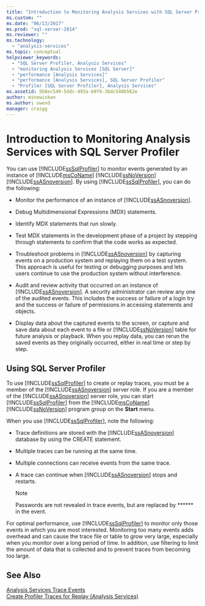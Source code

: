 ```yaml
---
title: "Introduction to Monitoring Analysis Services with SQL Server Profiler | Microsoft Docs"
ms.custom: ""
ms.date: "06/13/2017"
ms.prod: "sql-server-2014"
ms.reviewer: ""
ms.technology: 
  - "analysis-services"
ms.topic: conceptual
helpviewer_keywords: 
  - "SQL Server Profiler, Analysis Services"
  - "monitoring Analysis Services [SQL Server]"
  - "performance [Analysis Services]"
  - "performance [Analysis Services], SQL Server Profiler"
  - "Profiler [SQL Server Profiler], Analysis Services"
ms.assetid: 568ec549-5ddc-493a-b9f8-3bdc548b562e
author: minewiskan
ms.author: owend
manager: craigg
---
```

# Introduction to Monitoring Analysis Services with SQL Server Profiler
  You can use [!INCLUDE[ssSqlProfiler](../../includes/sssqlprofiler-md.md)] to monitor events generated by an instance of [!INCLUDE[msCoName](../../includes/msconame-md.md)] [!INCLUDE[ssNoVersion](../../includes/ssnoversion-md.md)] [!INCLUDE[ssASnoversion](../../includes/ssasnoversion-md.md)]. By using [!INCLUDE[ssSqlProfiler](../../includes/sssqlprofiler-md.md)], you can do the following:  
  
-   Monitor the performance of an instance of [!INCLUDE[ssASnoversion](../../includes/ssasnoversion-md.md)].  
  
-   Debug Multidimensional Expressions (MDX) statements.  
  
-   Identify MDX statements that run slowly.  
  
-   Test MDX statements in the development phase of a project by stepping through statements to confirm that the code works as expected.  
  
-   Troubleshoot problems in [!INCLUDE[ssASnoversion](../../includes/ssasnoversion-md.md)] by capturing events on a production system and replaying them on a test system. This approach is useful for testing or debugging purposes and lets users continue to use the production system without interference.  
  
-   Audit and review activity that occurred on an instance of [!INCLUDE[ssASnoversion](../../includes/ssasnoversion-md.md)]. A security administrator can review any one of the audited events. This includes the success or failure of a login try and the success or failure of permissions in accessing statements and objects.  
  
-   Display data about the captured events to the screen, or capture and save data about each event to a file or [!INCLUDE[ssNoVersion](../../includes/ssnoversion-md.md)] table for future analysis or playback. When you replay data, you can rerun the saved events as they originally occurred, either in real time or step by step.  
  
## Using SQL Server Profiler  
 To use [!INCLUDE[ssSqlProfiler](../../includes/sssqlprofiler-md.md)] to create or replay traces, you must be a member of the [!INCLUDE[ssASnoversion](../../includes/ssasnoversion-md.md)] server role. If you are a member of the [!INCLUDE[ssASnoversion](../../includes/ssasnoversion-md.md)] server role, you can start [!INCLUDE[ssSqlProfiler](../../includes/sssqlprofiler-md.md)] from the [!INCLUDE[msCoName](../../includes/msconame-md.md)] [!INCLUDE[ssNoVersion](../../includes/ssnoversion-md.md)] program group on the **Start** menu.  
  
 When you use [!INCLUDE[ssSqlProfiler](../../includes/sssqlprofiler-md.md)], note the following:  
  
-   Trace definitions are stored with the [!INCLUDE[ssASnoversion](../../includes/ssasnoversion-md.md)] database by using the CREATE statement.  
  
-   Multiple traces can be running at the same time.  
  
-   Multiple connections can receive events from the same trace.  
  
-   A trace can continue when [!INCLUDE[ssASnoversion](../../includes/ssasnoversion-md.md)] stops and restarts.  
  
    > [!NOTE]  
    >  Passwords are not revealed in trace events, but are replaced by \*\*\*\*\*\* in the event.  
  
 For optimal performance, use [!INCLUDE[ssSqlProfiler](../../includes/sssqlprofiler-md.md)] to monitor only those events in which you are most interested. Monitoring too many events adds overhead and can cause the trace file or table to grow very large, especially when you monitor over a long period of time. In addition, use filtering to limit the amount of data that is collected and to prevent traces from becoming too large.  
  
## See Also  
 [Analysis Services Trace Events](https://docs.microsoft.com/bi-reference/trace-events/analysis-services-trace-events)   
 [Create Profiler Traces for Replay &#40;Analysis Services&#41;](create-profiler-traces-for-replay-analysis-services.md)  
  
  
